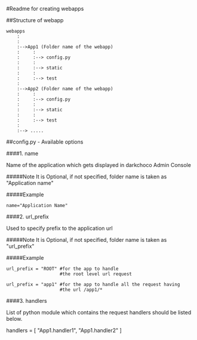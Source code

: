 #Readme for creating webapps



##Structure of webapp

	webapps
	    :
	    :
	    :-->App1 (Folder name of the webapp)
	    :     :
	    :     :--> config.py
	    :     :
	    :     :--> static
	    :     :
	    :     :--> test
	    :
	    :-->App2 (Folder name of the webapp)
	    :     :
	    :     :--> config.py
	    :     :
	    :     :--> static
	    :     :
	    :     :--> test
	    :
	    :--> .....


##config.py - Available options


####1. name

Name of the application which gets displayed in darkchoco
Admin Console

#####Note
    It is Optional, if not specified, folder name is
    taken as "Application name"

#####Example

    name="Application Name"

####2. url_prefix

Used to specify prefix to the application url

#####Note
    It is Optional, if not specified, folder name is
    taken as "url_prefix"

#####Example

    url_prefix = "ROOT" #for the app to handle
                        #the root level url request

    url_prefix = "app1" #for the app to handle all the request having
                        #the url /app1/*

####3. handlers


List of python module which contains the request handlers should
be listed below.

handlers = [
            "App1.handler1",
            "App1.handler2"
            ]



